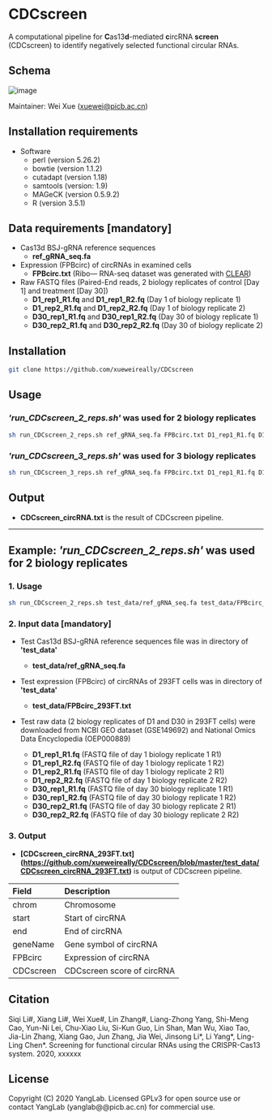 # CDCscreen
A computational pipeline for **C**as13**d**-mediated **c**ircRNA **screen** (CDCscreen) to identify negatively selected functional circular RNAs.


## Schema
![image](https://github.com/xueweireally/CDCscreen/blob/master/doc/CDCscreen_pipeline.jpg)

Maintainer: Wei Xue (xuewei@picb.ac.cn)

## Installation requirements
* Software
    - perl (version 5.26.2)
    - bowtie (version 1.1.2)
    - cutadapt (version 1.18)
    - samtools (version: 1.9)
    - MAGeCK (version 0.5.9.2)
    - R (version 3.5.1)

## Data requirements [mandatory]
* Cas13d BSJ-gRNA reference sequences
    - **ref_gRNA_seq.fa**
* Expression (FPBcirc) of circRNAs in examined cells
    - **FPBcirc.txt** (Ribo— RNA-seq dataset was generated with [CLEAR](https://github.com/YangLab/CLEAR))
* Raw FASTQ files (Paired-End reads, 2 biology replicates of control [Day 1] and treatment [Day 30])
    - **D1_rep1_R1.fq** and **D1_rep1_R2.fq** (Day 1 of biology replicate 1) 
    - **D1_rep2_R1.fq** and **D1_rep2_R2.fq** (Day 1 of biology replicate 2)
    - **D30_rep1_R1.fq** and **D30_rep1_R2.fq** (Day 30 of biology replicate 1)
    - **D30_rep2_R1.fq** and **D30_rep2_R2.fq** (Day 30 of biology replicate 2)

## Installation
```bash
git clone https://github.com/xueweireally/CDCscreen
```

## Usage
### *'run_CDCscreen_2_reps.sh'* was used for 2 biology replicates
```bash
sh run_CDCscreen_2_reps.sh ref_gRNA_seq.fa FPBcirc.txt D1_rep1_R1.fq D1_rep1_R2.fq D1_rep2_R1.fq D1_rep2_R2.fq D30_rep1_R1.fq D30_rep1_R2.fq D30_rep2_R1.fq D30_rep2_R2.fq
```

### *'run_CDCscreen_3_reps.sh'* was used for 3 biology replicates
```bash
sh run_CDCscreen_3_reps.sh ref_gRNA_seq.fa FPBcirc.txt D1_rep1_R1.fq D1_rep1_R2.fq D1_rep2_R1.fq D1_rep2_R2.fq D1_rep3_R1.fq D1_rep3_R2.fq D30_rep1_R1.fq D30_rep1_R2.fq D30_rep2_R1.fq D30_rep2_R2.fq D30_rep3_R1.fq D30_rep3_R2.fq
```

## Output
* **CDCscreen_circRNA.txt** is the result of CDCscreen pipeline.

-----------------------------------
## Example: *'run_CDCscreen_2_reps.sh'* was used for 2 biology replicates

### 1. Usage
```bash
sh run_CDCscreen_2_reps.sh test_data/ref_gRNA_seq.fa test_data/FPBcirc_293FT.txt D1_rep1_R1.fq D1_rep1_R2.fq D1_rep2_R1.fq D1_rep2_R2.fq D30_rep1_R1.fq D30_rep1_R2.fq D30_rep2_R1.fq D30_rep2_R2.fq
```

### 2. Input data [mandatory]
* Test Cas13d BSJ-gRNA reference sequences file was in directory of **'test_data'**
    - **test_data/ref_gRNA_seq.fa**

* Test expression (FPBcirc) of circRNAs of 293FT cells was in directory of **'test_data'**
    - **test_data/FPBcirc_293FT.txt**

* Test raw data (2 biology replicates of D1 and D30 in 293FT cells) were downloaded from NCBI GEO dataset (GSE149692) and National Omics Data Encyclopedia (OEP000889)
    - **D1_rep1_R1.fq** (FASTQ file of day 1 biology replicate 1 R1)
    - **D1_rep1_R2.fq** (FASTQ file of day 1 biology replicate 1 R2)
    - **D1_rep2_R1.fq** (FASTQ file of day 1 biology replicate 2 R1)
    - **D1_rep2_R2.fq** (FASTQ file of day 1 biology replicate 2 R2)
    - **D30_rep1_R1.fq** (FASTQ file of day 30 biology replicate 1 R1)
    - **D30_rep1_R2.fq** (FASTQ file of day 30 biology replicate 1 R2)
    - **D30_rep2_R1.fq** (FASTQ file of day 30 biology replicate 2 R1)
    - **D30_rep2_R2.fq** (FASTQ file of day 30 biology replicate 2 R2)

### 3. Output
* **[CDCscreen_circRNA_293FT.txt] (https://github.com/xueweireally/CDCscreen/blob/master/test_data/CDCscreen_circRNA_293FT.txt)** is output of CDCscreen pipeline.

| Field       | Description                      |
| :---------- | :--------------------------------|
| chrom       | Chromosome                       |
| start       | Start of circRNA                 |
| end         | End of circRNA                   |
| geneName    | Gene symbol of circRNA           |
| FPBcirc     | Expression of circRNA            |
| CDCscreen   | CDCscreen score of circRNA       |


## Citation
Siqi Li#, Xiang Li#, Wei Xue#, Lin Zhang#, Liang-Zhong Yang, Shi-Meng Cao, Yun-Ni Lei, Chu-Xiao Liu, Si-Kun Guo, Lin Shan, Man Wu, Xiao Tao, Jia-Lin Zhang, Xiang Gao, Jun Zhang, Jia Wei, Jinsong Li\*, Li Yang\*, Ling-Ling Chen\*. Screening for functional circular RNAs using the CRISPR-Cas13 system. 2020, xxxxxx


## License
Copyright (C) 2020 YangLab. Licensed GPLv3 for open source use or contact YangLab (yanglab@@picb.ac.cn) for commercial use.
